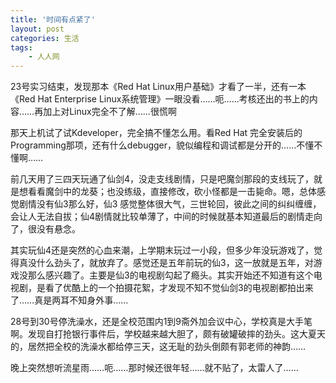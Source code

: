 ```yaml
---
title: '时间有点紧了'
layout: post
categories: 生活
tags:
    - 人人网
---
```


23号实习结束，发现那本《Red Hat Linux用户基础》才看了一半，还有一本《Red Hat Enterprise Linux系统管理》一眼没看……呃……考核还出的书上的内容……再加上对Linux完全不了解……很慌啊

那天上机试了试Kdeveloper，完全搞不懂怎么用。看Red Hat 完全安装后的Programming那项，还有什么debugger，貌似编程和调试都是分开的……不懂不懂啊……

前几天用了三四天玩通了仙剑4，没走支线剧情，只是吧魔剑那段的支线玩了，就是想看看魔剑中的龙葵；也没练级，直接修改，砍小怪都是一击毙命。嗯，总体感觉剧情没有仙3那么好，仙3 感觉整体很大气，三世轮回，彼此之间的纠纠缠缠，会让人无法自拔；仙4剧情就比较单薄了，中间的时候就基本知道最后的剧情走向了，很没有悬念。

其实玩仙4还是突然的心血来潮，上学期末玩过一小段，但多少年没玩游戏了，觉得真没什么劲头了，就放弃了。感觉还是五年前玩的仙3，这一放就是五年，对游戏没那么感兴趣了。主要是仙3的电视剧勾起了瘾头。其实开始还不知道有这个电视剧，是看了优酷上的一个拍摄花絮，才发现不知不觉仙剑3的电视剧都拍出来了……真是两耳不知身外事……

28号到30号停洗澡水，还是全校范围内1到9斋外加会议中心，学校真是大手笔啊。发现自打抢银行事件后，学校越来越大胆了，颇有破罐破摔的劲头。这大夏天的，居然把全校的洗澡水都给停三天，这无耻的劲头倒颇有郭老师的神韵……

晚上突然想听流星雨……呃……那时候还很年轻……就不贴了，太雷人了……